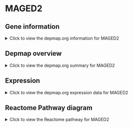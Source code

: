 <h1>MAGED2</h1>

<h2>Gene information</h2>
<details>
  <summary>Click to view the depmap.org information for MAGED2</summary>
  <p><a href="https://depmap.org/portal/gene/MAGED2?tab=about" target="_BLANK">Open page in a new tab...</a></p>
  <iframe src="https://depmap.org/portal/gene/MAGED2?tab=about" style="border:none;width:100%;height:800px"></iframe>
</details>

<h2>Depmap overview</h2>
<details>
  <summary>Click to view the depmap.org summary for MAGED2</summary>
  <p><a href="https://depmap.org/portal/gene/MAGED2?tab=overview" target="_BLANK">Open page in a new tab...</a></p>
  <iframe src="https://depmap.org/portal/gene/MAGED2?tab=overview" style="border:none;width:100%;height:800px"></iframe>
</details>

<h2>Expression</h2>
<details>
  <summary>Click to view the depmap.org expression data for MAGED2</summary>
  <p><a href="https://depmap.org/portal/gene/MAGED2?tab=characterization" target="_BLANK">Open page in a new tab...</a></p>
  <iframe src="https://depmap.org/portal/gene/MAGED2?tab=characterization" style="border:none;width:100%;height:800px"></iframe>
</details>



<h2>Reactome Pathway diagram</h2>
<details>
  <summary>Click to view the Reactome pathway for MAGED2</summary>
  <p><a href="https://reactome.org/PathwayBrowser/#/R-HSA-114608" target="_BLANK">Open page in a new tab...</a></p>
  <p>Platelet degranulation </p>
<iframe src="https://reactome.org/PathwayBrowser/#/R-HSA-114608" style="border:none;width:100%;height:800px"></iframe>
</details>



